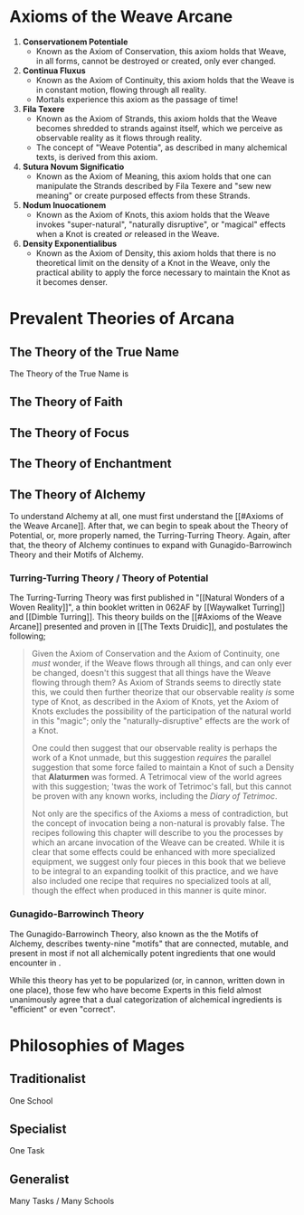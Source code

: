 # Axioms of the Weave Arcane
1. **Conservationem Potentiale**
	- Known as the Axiom of Conservation, this axiom holds that Weave, in all forms, cannot be destroyed or created, only ever changed.
2. **Continua Fluxus**
	- Known as the Axiom of Continuity, this axiom holds that the Weave is in constant motion, flowing through all reality. 
	- Mortals experience this axiom as the passage of time!
3. **Fila Texere**
	- Known as the Axiom of Strands, this axiom holds that the Weave becomes shredded to strands against itself, which we perceive as observable reality as it flows through reality. 
	- The concept of "Weave Potentia", as described in many alchemical texts, is derived from this axiom.
4. **Sutura Novum Significatio**
	- Known as the Axiom of Meaning, this axiom holds that one can manipulate the Strands described by Fila Texere and "sew new meaning" or create purposed effects from these Strands. 
5. **Nodum Inuocationem**
	- Known as the Axiom of Knots, this axiom holds that the Weave invokes "super-natural", "naturally disruptive", or "magical" effects when a Knot is created *or* released in the Weave.
6. **Density Exponentialibus**
	- Known as the Axiom of Density, this axiom holds that there is no theoretical limit on the density of a Knot in the Weave, only the practical ability to apply the force necessary to maintain the Knot as it becomes denser.

# Prevalent Theories of Arcana
## The Theory of the True Name
The Theory of the True Name is 

## The Theory of Faith
## The Theory of Focus
## The Theory of Enchantment
## The Theory of Alchemy
To understand Alchemy at all, one must first understand the [[#Axioms of the Weave Arcane]]. After that, we can begin to speak about the Theory of Potential, or, more properly named, the Turring-Turring Theory. Again, after that, the theory of Alchemy continues to expand with Gunagido-Barrowinch Theory and their Motifs of Alchemy.

### Turring-Turring Theory / Theory of Potential
The Turring-Turring Theory was first published in "[[Natural Wonders of a Woven Reality]]", a thin booklet written in 062AF by [[Waywalket Turring]] and [[Dimble Turring]]. This theory builds on the [[#Axioms of the Weave Arcane]] presented and proven in [[The Texts Druidic]], and postulates the following;

> Given the Axiom of Conservation and the Axiom of Continuity, one *must* wonder, if the Weave flows through all things, and can only ever be changed, doesn't this suggest that all things have the Weave flowing through them? As Axiom of Strands seems to directly state this, we could then further theorize that our observable reality *is* some type of Knot, as described in the Axiom of Knots, yet the Axiom of Knots excludes the possibility of the participation of the natural world in this "magic"; only the "naturally-disruptive" effects are the work of a Knot. 
> 
> One could then suggest that our observable reality is perhaps the work of a Knot unmade, but this suggestion *requires* the parallel suggestion that some force failed to maintain a Knot of such a Density that **Alaturmen** was formed. A Tetrimocal view of the world agrees with this suggestion; 'twas the work of Tetrimoc's fall, but this cannot be proven with any known works, including the *Diary of Tetrimoc*. 
> 
> Not only are the specifics of the Axioms a mess of contradiction, but the concept of invocation being a non-natural is provably false. The recipes following this chapter will describe to you the processes by which an arcane invocation of the Weave can be created. While it is clear that some effects could be enhanced with more specialized equipment, we suggest only four pieces in this book that we believe to be integral to an expanding toolkit of this practice, and we have also included one recipe that requires no specialized tools at all, though the effect when produced in this manner is quite minor.

### Gunagido-Barrowinch Theory
The Gunagido-Barrowinch Theory, also known as the the Motifs of Alchemy, describes twenty-nine "motifs" that are connected, mutable, and present in most if not all alchemically potent ingredients that one would encounter in . 

While this theory has yet to be popularized (or, in cannon, written down in one place), those few who have become Experts in this field almost unanimously agree that a dual categorization of alchemical ingredients is "efficient" or even "correct".

# Philosophies of Mages
## Traditionalist
One School
## Specialist
One Task
## Generalist
Many Tasks / Many Schools